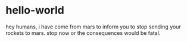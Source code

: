 # hello-world
hey humans, i have come from mars to inform you to stop sending your rockets to mars.
stop now or the consequences would be fatal.

